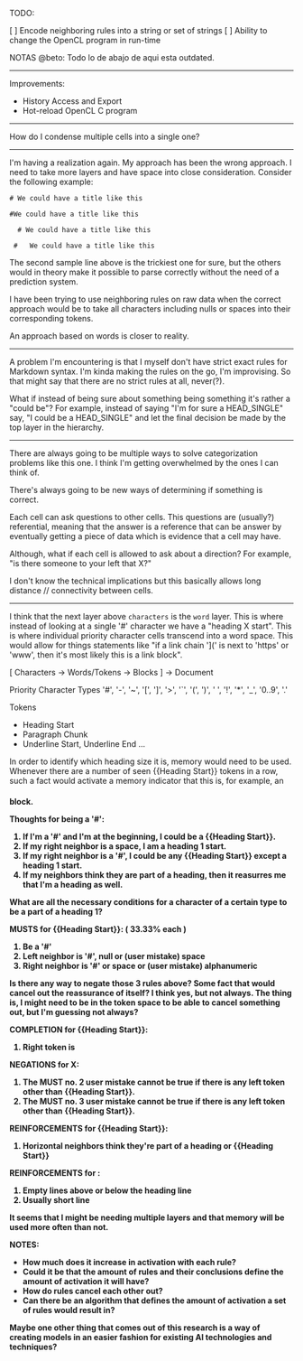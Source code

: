 TODO:

[ ] Encode neighboring rules into a string or set of strings
[ ] Ability to change the OpenCL program in run-time

NOTAS @beto: Todo lo de abajo de aqui esta outdated.

--------------------------------------------------------------------------------

Improvements:

- History Access and Export
- Hot-reload OpenCL C program

--------------------------------------------------------------------------------

How do I condense multiple cells into a single one?

--------------------------------------------------------------------------------

I'm having a realization again. My approach has been the wrong approach. I need to take more layers and have space into close consideration. Consider the following example:

```
# We could have a title like this

#We could have a title like this

  # We could have a title like this

 #   We could have a title like this
```

The second sample line above is the trickiest one for sure, but the others would in theory make it possible to parse correctly without the need of a prediction system.

I have been trying to use neighboring rules on raw data when the correct approach would be to take all characters including nulls or spaces into their corresponding tokens.

An approach based on words is closer to reality.

--------------------------------------------------------------------------------

A problem I'm encountering is that I myself don't have strict exact rules for Markdown syntax. I'm kinda making the rules on the go, I'm improvising. So that might say that there are no strict rules at all, never(?). 

What if instead of being sure about something being something it's rather a "could be"? For example, instead of saying "I'm for sure a HEAD_SINGLE" say, "I could be a HEAD_SINGLE" and let the final decision be made by the top layer in the hierarchy.

--------------------------------------------------------------------------------

There are always going to be multiple ways to solve categorization problems like this one. I think I'm getting overwhelmed by the ones I can think of.

There's always going to be new ways of determining if something is correct.

Each cell can ask questions to other cells.
This questions are (usually?) referential, meaning that the answer is a reference that can be answer by eventually getting a piece of data which is evidence that a cell may have.

Although, what if each cell is allowed to ask about a direction?
For example, "is there someone to your left that X?"

I don't know the technical implications but this basically allows long distance // connectivity between cells.

--------------------------------------------------------------------------------

I think that the next layer above `characters` is the `word` layer. This is where instead of looking at a single '#' character we have a "heading X start". This is where individual priority character cells transcend into a word space. This would allow for things statements like "if a link chain '](' is next to 'https' or 'www', then it's most likely this is a link block".

[ Characters -> Words/Tokens -> Blocks ] -> Document

Priority Character Types
'#', '-', '~', '[', ']', '>', '`', '(', ')', ' ', '!', '*', '_', '0..9', '.'

Tokens
- Heading Start
- Paragraph Chunk
- Underline Start, Underline End
...

In order to identify which heading size it is, memory would need to be used. Whenever there are a number of seen {{Heading Start}} tokens in a row, such a fact would activate a memory indicator that this is, for example, an <H4> block.

Thoughts for being a '#':
1. If I'm a '#' and I'm at the beginning, I could be a {{Heading Start}}.
2. If my right neighbor is a space, I am a heading 1 start.
3. If my right neighbor is a '#', I could be any {{Heading Start}} except 
   a heading 1 start.
4. If my neighbors think they are part of a heading, then it reasurres
   me that I'm a heading as well.

What are all the necessary conditions for a character of a certain type to be a part of a heading 1?

MUSTS for {{Heading Start}}: ( 33.33% each )
1. Be a '#'
2. Left neighbor is '#', null or (user mistake) space
3. Right neighbor is '#' or space or (user mistake) alphanumeric

Is there any way to negate those 3 rules above? Some fact that would cancel out the reassurance of itself? I think yes, but not always. The thing is, I might need to be in the token space to be able to cancel something out, but I'm guessing not always?

COMPLETION for {{Heading Start}}:
1. Right token is <Paragraph Chunk>

NEGATIONS for X:
1. The MUST no. 2 user mistake cannot be true if there is any left token other than {{Heading Start}}.
2. The MUST no. 3 user mistake cannot be true if there is any left token other than {{Heading Start}}.

REINFORCEMENTS for {{Heading Start}}:
1. Horizontal neighbors think they're part of a heading or {{Heading Start}}

REINFORCEMENTS for <HEADING>:
1. Empty lines above or below the heading line
2. Usually short line

It seems that I might be needing multiple layers and that memory will be used more often than not.

NOTES:

* How much does it increase in activation with each rule?
* Could it be that the amount of rules and their conclusions define 
  the amount of activation it will have?
* How do rules cancel each other out?
* Can there be an algorithm that defines the amount of activation a set of 
  rules would result in?

Maybe one other thing that comes out of this research is a way of creating models in an easier fashion for existing AI technologies and techniques?
